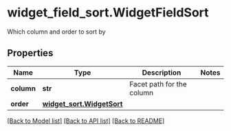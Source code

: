 # widget_field_sort.WidgetFieldSort

Which column and order to sort by
## Properties
Name | Type | Description | Notes
------------ | ------------- | ------------- | -------------
**column** | **str** | Facet path for the column | 
**order** | [**widget_sort.WidgetSort**](WidgetSort.md) |  | 

[[Back to Model list]](README.md#documentation-for-models) [[Back to API list]](README.md#documentation-for-api-endpoints) [[Back to README]](README.md)


